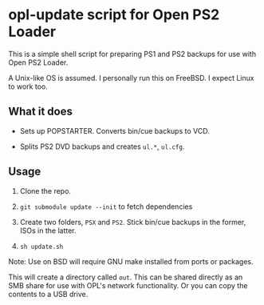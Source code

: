 # opl-update script for Open PS2 Loader

This is a simple shell script for preparing PS1 and PS2 backups for use with Open PS2 Loader.

A Unix-like OS is assumed.  I personally run this on FreeBSD.  I expect Linux to work too.

## What it does

* Sets up POPSTARTER.  Converts bin/cue backups to VCD.

* Splits PS2 DVD backups and creates `ul.*`, `ul.cfg`.

## Usage

1. Clone the repo.

2. `git submodule update --init` to fetch dependencies

3. Create two folders, `PSX` and `PS2`.  Stick bin/cue backups in the former, ISOs in the latter.

4. `sh update.sh`

Note: Use on BSD will require GNU make installed from ports or packages.

This will create a directory called `out`.  This can be shared directly as an SMB share for use with OPL's
network functionality.  Or you can copy the contents to a USB drive.
